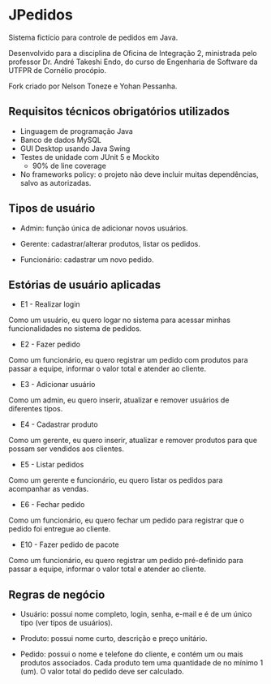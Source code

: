 # JPedidos
Sistema fictício para controle de pedidos em Java.

Desenvolvido para a disciplina de Oficina de Integração 2, ministrada pelo professor Dr. André Takeshi Endo, do curso de Engenharia de Software da UTFPR de Cornélio procópio.

Fork criado por Nelson Toneze e Yohan Pessanha.

## Requisitos técnicos obrigatórios utilizados
- Linguagem de programação Java
- Banco de dados MySQL
- GUI Desktop usando Java Swing
- Testes de unidade com JUnit 5 e Mockito
    - 90% de line coverage
- No frameworks policy: o projeto não deve incluir muitas dependências, salvo as autorizadas.

## Tipos de usuário

- Admin: função única de adicionar novos usuários.

- Gerente: cadastrar/alterar produtos, listar os pedidos.

- Funcionário: cadastrar um novo pedido. 

## Estórias de usuário aplicadas

- E1 - Realizar login

Como um usuário, eu quero logar no sistema para acessar minhas funcionalidades no sistema de pedidos.

- E2 - Fazer pedido

Como um funcionário, eu quero registrar um pedido com produtos para passar a equipe, informar o valor total e atender ao cliente.

- E3 - Adicionar usuário

Como um admin, eu quero inserir, atualizar e remover usuários de diferentes tipos. 

- E4 - Cadastrar produto

Como um gerente, eu quero inserir, atualizar e remover produtos para que possam ser vendidos aos clientes.

- E5 - Listar pedidos

Como um gerente e funcionário, eu quero listar os pedidos para acompanhar as vendas. 

- E6 - Fechar pedido

Como um funcionário, eu quero fechar um pedido para registrar que o pedido foi entregue ao cliente.

- E10 - Fazer pedido de pacote

Como um funcionário, eu quero registrar um pedido pré-definido para passar a equipe, informar o valor total e atender ao cliente.


## Regras de negócio

- Usuário: possui nome completo, login, senha, e-mail e é de um único tipo (ver tipos de usuários). 

- Produto: possui nome curto, descrição e preço unitário. 

- Pedido: possui o nome e telefone do cliente, e contém um ou mais produtos associados. Cada produto tem uma quantidade de no mínimo 1 (um). O valor total do pedido deve ser calculado. 
